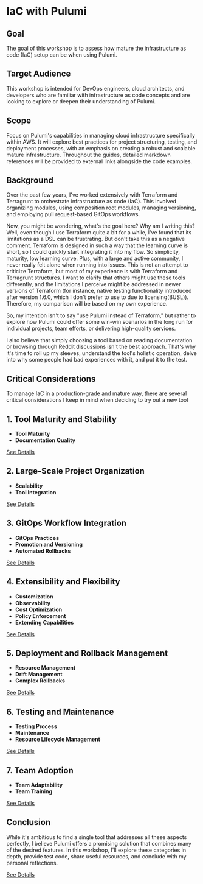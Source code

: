 # **IaC with Pulumi**

## **Goal**

The goal of this workshop is to assess how mature the infrastructure as code (IaC) setup can be when using Pulumi.

## **Target Audience**

This workshop is intended for DevOps engineers, cloud architects, and developers who are familiar with infrastructure as code concepts and are looking to explore or deepen their understanding of Pulumi.

## **Scope**

Focus on Pulumi's capabilities in managing cloud infrastructure specifically within AWS. It will explore best practices for project structuring, testing, and deployment processes, with an emphasis on creating a robust and scalable mature infrastructure. Throughout the guides, detailed markdown references will be provided to external links alongside the code examples.

## **Background**

Over the past few years, I've worked extensively with Terraform and Terragrunt to orchestrate infrastructure as code (IaC). This involved organizing modules, using composition root modules, managing versioning, and employing pull request-based GitOps workflows.

Now, you might be wondering, what's the goal here? Why am I writing this? Well, even though I use Terraform quite a bit for a while, I've found that its limitations as a DSL can be frustrating. But don't take this as a negative comment. Terraform is designed in such a way that the learning curve is short, so I could quickly start integrating it into my flow. So simplicity, maturity, low learning curve. Plus, with a large and active community, I never really felt alone when running into issues. This is not an attempt to criticize Terraform, but most of my experience is with Terraform and Terragrunt structures. I want to clarify that others might use these tools differently, and the limitations I perceive might be addressed in newer versions of Terraform (for instance, native testing functionality introduced after version 1.6.0, which I don't prefer to use to due to licensing(BUSL)). Therefore, my comparison will be based on my own experience.

So, my intention isn't to say "use Pulumi instead of Terraform," but rather to explore how Pulumi could offer some win-win scenarios in the long run for individual projects, team efforts, or delivering high-quality services.

I also believe that simply choosing a tool based on reading documentation or browsing through Reddit discussions isn't the best approach. That's why it's time to roll up my sleeves, understand the tool's holistic operation, delve into why some people had bad experiences with it, and put it to the test.

## **Critical Considerations**

To manage IaC in a production-grade and mature way, there are several critical considerations I keep in mind when deciding to try out a new tool

## **1. Tool Maturity and Stability**

- **Tool Maturity**
- **Documentation Quality**


[See Details](markdowns/tool-maturity-stability.md)

## **2. Large-Scale Project Organization**

- **Scalability**
- **Tool Integration**

[See Details](markdowns/large-scale-organization.md)

## **3. GitOps Workflow Integration**

- **GitOps Practices**
- **Promotion and Versioning**
- **Automated Rollbacks**

[See Details](markdowns/gitops-integration.md)

## **4. Extensibility and Flexibility**

- **Customization**
- **Observability**
- **Cost Optimization**
- **Policy Enforcement**
- **Extending Capabilities**

[See Details](markdowns/extensibility-flexibility.md)

## **5. Deployment and Rollback Management**

- **Resource Management**
- **Drift Management**
- **Complex Rollbacks**

[See Details](markdowns/deployment-rollback.md)

## **6. Testing and Maintenance**

- **Testing Process**
- **Maintenance**
- **Resource Lifecycle Management**

[See Details](markdowns/testing-maintenance.md)

## **7. Team Adoption**

- **Team Adaptability**
- **Team Training**

[See Details](markdowns/team-adoption.md)



## **Conclusion**

While it's ambitious to find a single tool that addresses all these aspects perfectly, I believe Pulumi offers a promising solution that combines many of the desired features. In this workshop, I'll explore these categories in depth, provide test code, share useful resources, and conclude with my personal reflections.

[See Details](markdowns/conclusion.md)

